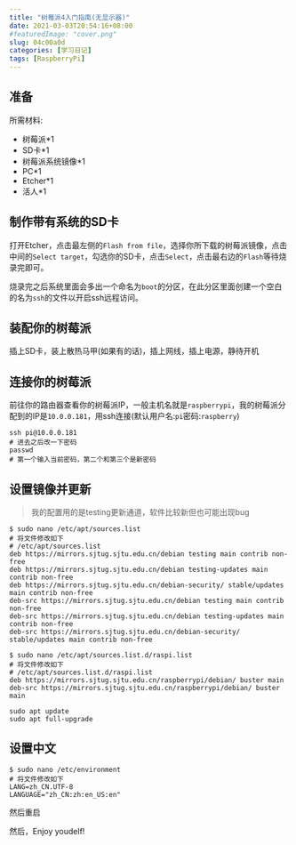 ```yaml
---
title: "树莓派4入门指南(无显示器)"
date: 2021-03-03T20:54:16+08:00
#featuredImage: "cover.png"
slug: 04c00a0d
categories: [学习日记]
tags: [RaspberryPi]
---
```


<!--more-->

## 准备

所需材料:
+ 树莓派*1
+ SD卡*1
+ 树莓派系统镜像*1
+ PC*1
+ Etcher*1
+ 活人*1

## 制作带有系统的SD卡

打开Etcher，点击最左侧的`Flash from file`，选择你所下载的树莓派镜像，点击中间的`Select target`，勾选你的SD卡，点击`Select`，点击最右边的`Flash`等待烧录完即可。

烧录完之后系统里面会多出一个命名为`boot`的分区，在此分区里面创建一个空白的名为`ssh`的文件以开启ssh远程访问。

## 装配你的树莓派

插上SD卡，装上散热马甲(如果有的话)，插上网线，插上电源，静待开机

## 连接你的树莓派

前往你的路由器查看你的树莓派IP，一般主机名就是`raspberrypi`，我的树莓派分配到的IP是`10.0.0.181`，用ssh连接(默认用户名:`pi`密码:`raspberry`)

```shell
ssh pi@10.0.0.181
# 进去之后改一下密码
passwd
# 第一个输入当前密码，第二个和第三个是新密码
```

## 设置镜像并更新

> 我的配置用的是testing更新通道，软件比较新但也可能出现bug

```shell
$ sudo nano /etc/apt/sources.list
# 将文件修改如下
# /etc/apt/sources.list
deb https://mirrors.sjtug.sjtu.edu.cn/debian testing main contrib non-free
deb https://mirrors.sjtug.sjtu.edu.cn/debian testing-updates main contrib non-free
deb https://mirrors.sjtug.sjtu.edu.cn/debian-security/ stable/updates main contrib non-free
deb-src https://mirrors.sjtug.sjtu.edu.cn/debian testing main contrib non-free
deb-src https://mirrors.sjtug.sjtu.edu.cn/debian testing-updates main contrib non-free
deb-src https://mirrors.sjtug.sjtu.edu.cn/debian-security/ stable/updates main contrib non-free
```

```shell
$ sudo nano /etc/apt/sources.list.d/raspi.list
# 将文件修改如下
# /etc/apt/sources.list.d/raspi.list
deb https://mirrors.sjtug.sjtu.edu.cn/raspberrypi/debian/ buster main
deb-src https://mirrors.sjtug.sjtu.edu.cn/raspberrypi/debian/ buster main
```

```shell
sudo apt update
sudo apt full-upgrade
```

## 设置中文

```shell
$ sudo nano /etc/environment
# 将文件修改如下
LANG=zh_CN.UTF-8
LANGUAGE="zh_CN:zh:en_US:en"
```

然后重启

然后，Enjoy youdelf!